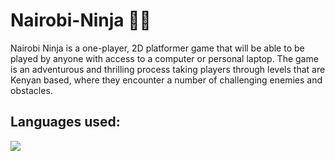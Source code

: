 # Nairobi-Ninja 🥷🏾

Nairobi Ninja is a one-player, 2D platformer game that will be able to be played by anyone with access to a computer or personal laptop.
The game is an adventurous and thrilling process taking players through levels that are Kenyan based, where they encounter a number of challenging enemies and obstacles.

## Languages used:
<code><img src="https://img.icons8.com/?size=50&id=40669&format=png&color=000000"/></code>
#

